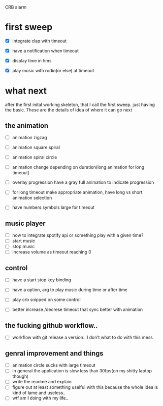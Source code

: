 CRB alarm 

# first sweep 
- [X] integrate clap with timeout 
- [X] have a notification when timeout
- [X] display time in hms 
- [X] play music with rodio(or else) at timeout


# what next
after the first inital working skeleton, that I call the first sweep. just having the basic.
These are the details of idea of where it can go next


## the animation
- [ ] animation zigzag
- [ ] animation square spiral
- [ ] animation spiral circle
- [ ] animation change depending on duration(long animation for long timeout)
- [ ] overlay progression have a gray full animation to indicate progression
- [ ] for long timeout make appropriate animation, have long vs short animation selection
- [ ] have numbers symbols large for timeout


## music player
- [ ] how to integrate spotify api or something play with a given time?
- [ ] start music
- [ ] stop music
- [ ] increase volume as timeout reaching 0 
 
 ## control
- [ ] have a start stop key binding
- [ ] have a option, arg to play music during time or after time
- [ ] play crb snipped on some control 
- [ ] better increase /decrese timeout that sync better with animation


## the fucking github workflow..
- [ ] workflow with git release a version.. I don't what to do with this mess

## genral improvement and things
- [ ] animation circle sucks with large timeout
- [ ] in general the application is slow less than 30fps(on my shitty laptop though)
- [ ] write the readme and explain 
- [ ] figure out at least something uselful with this because the whole idea is kind of lame and useless..
- [ ] wtf am I doing with my life..
